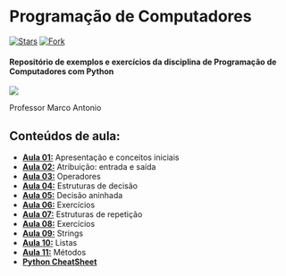 # Programação de Computadores
<!-- ## Universidade Cruzeiro do Sul. -->
[![Stars](https://img.shields.io/github/stars/msanches/ProgComp?style=flat-square)](https://github.com/msanches/ProgComp/stargazers)
[![Fork](https://img.shields.io/github/forks/msanches/ProgComp?style=flat-square)](https://github.com/msanches/ProgComp/fork)

#### Repositório de exemplos e exercícios da disciplina de Programação de Computadores com Python

![](http://dwebkit.esy.es/repositorio/python-logo-3.6.gif)

Professor Marco Antonio

## Conteúdos de aula:
* **[Aula 01:](https://github.com/msanches/ProgComputadores_2025/tree/main/Aula%2001)** Apresentação e conceitos iniciais
* **[Aula 02:]()** Atribuição: entrada e saída
* **[Aula 03:]()** Operadores
* **[Aula 04:]()** Estruturas de decisão
* **[Aula 05:]()** Decisão aninhada
* **[Aula 06:]()** Exercícios
* **[Aula 07:]()** Estruturas de repetição
* **[Aula 08:]()** Exercícios
* **[Aula 09:]()** Strings
* **[Aula 10:]()** Listas
* **[Aula 11:]()** Métodos
* [<b>Python CheatSheet</b>](https://github.com/msanches/pythonCheatSheet)
